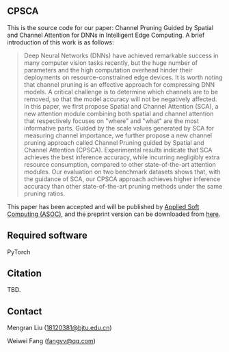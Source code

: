## CPSCA

This is the source code for our paper: Channel Pruning Guided by Spatial and Channel Attention for DNNs in
Intelligent Edge Computing. A brief introduction of this work is as follows:

>  Deep Neural Networks (DNNs) have achieved remarkable success in many computer vision tasks recently, but the huge number of parameters and the high computation overhead hinder their deployments on resource-constrained edge devices. It is worth noting that channel pruning is an effective approach for compressing DNN models. A critical challenge is to determine which channels are to be removed, so that the model accuracy will not be negatively affected. In this paper, we first propose Spatial and Channel Attention (SCA), a new attention module combining both spatial and channel attention that respectively focuses on "where" and "what" are the most informative parts. Guided by the scale values generated by SCA for measuring channel importance, we further propose a new channel pruning approach called Channel Pruning guided by Spatial and Channel Attention (CPSCA). Experimental results indicate that SCA achieves the best inference accuracy, while incurring negligibly extra resource consumption, compared to other state-of-the-art attention modules. Our evaluation on two benchmark datasets shows that, with the guidance of SCA, our CPSCA approach achieves higher inference accuracy than other state-of-the-art pruning methods under the same pruning ratios.

This paper has been accepted and will be published by [Applied Soft Computing (ASOC)](https://www.journals.elsevier.com/applied-soft-computing), and the preprint version can be downloaded from [here](https://arxiv.org/abs/2011.03891).

## Required software

PyTorch

## Citation

TBD.

## Contact

Mengran Liu (18120381@bjtu.edu.cn)

Weiwei Fang (fangvv@qq.com)

